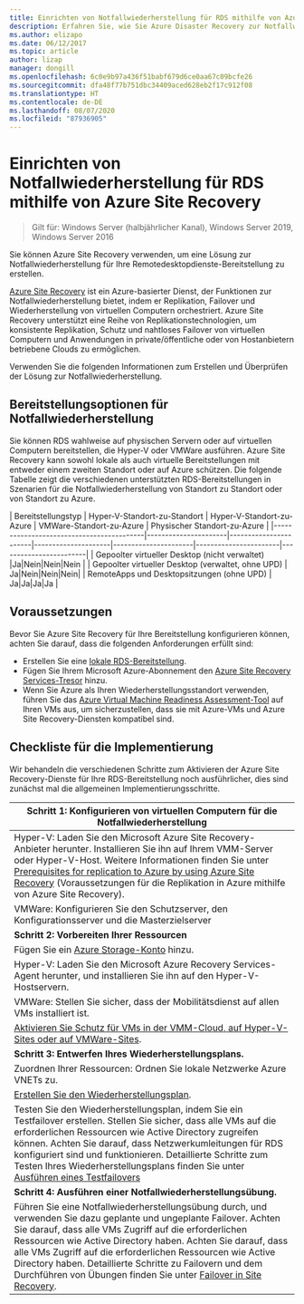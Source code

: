```yaml
---
title: Einrichten von Notfallwiederherstellung für RDS mithilfe von Azure Disaster Recovery
description: Erfahren Sie, wie Sie Azure Disaster Recovery zur Notfallwiederherstellung für eine RDS-Bereitstellung verwenden
ms.author: elizapo
ms.date: 06/12/2017
ms.topic: article
author: lizap
manager: dongill
ms.openlocfilehash: 6c0e9b97a436f51babf679d6ce0aa67c09bcfe26
ms.sourcegitcommit: dfa48f77b751dbc34409aced628eb2f17c912f08
ms.translationtype: HT
ms.contentlocale: de-DE
ms.lasthandoff: 08/07/2020
ms.locfileid: "87936905"
---
```

# <a name="set-up-disaster-recovery-for-rds-using-azure-site-recovery"></a>Einrichten von Notfallwiederherstellung für RDS mithilfe von Azure Site Recovery

>Gilt für: Windows Server (halbjährlicher Kanal), Windows Server 2019, Windows Server 2016

Sie können Azure Site Recovery verwenden, um eine Lösung zur Notfallwiederherstellung für Ihre Remotedesktopdienste-Bereitstellung zu erstellen.

[Azure Site Recovery](/azure/site-recovery/site-recovery-overview) ist ein Azure-basierter Dienst, der Funktionen zur Notfallwiederherstellung bietet, indem er Replikation, Failover und Wiederherstellung von virtuellen Computern orchestriert. Azure Site Recovery unterstützt eine Reihe von Replikationstechnologien, um konsistente Replikation, Schutz und nahtloses Failover von virtuellen Computern und Anwendungen in private/öffentliche oder von Hostanbietern betriebene Clouds zu ermöglichen.

Verwenden Sie die folgenden Informationen zum Erstellen und Überprüfen der Lösung zur Notfallwiederherstellung.

## <a name="disaster-recovery-deployment-options"></a>Bereitstellungsoptionen für Notfallwiederherstellung

Sie können RDS wahlweise auf physischen Servern oder auf virtuellen Computern bereitstellen, die Hyper-V oder VMWare ausführen. Azure Site Recovery kann sowohl lokale als auch virtuelle Bereitstellungen mit entweder einem zweiten Standort oder auf Azure schützen. Die folgende Tabelle zeigt die verschiedenen unterstützten RDS-Bereitstellungen in Szenarien für die Notfallwiederherstellung von Standort zu Standort oder von Standort zu Azure.

| Bereitstellungstyp                          | Hyper-V-Standort-zu-Standort | Hyper-V-Standort-zu-Azure | VMWare-Standort-zu-Azure | Physischer Standort-zu-Azure |
|------------------------------------------|----------------------|-----------------------|---------------------|----------------------|-----------------------|------------------------|
| Gepoolter virtueller Desktop (nicht verwaltet)       |Ja|Nein|Nein|Nein |
| Gepoolter virtueller Desktop (verwaltet, ohne UPD) | Ja|Nein|Nein|Nein|
| RemoteApps und Desktopsitzungen (ohne UPD) | Ja|Ja|Ja|Ja  |

## <a name="prerequisites"></a>Voraussetzungen

Bevor Sie Azure Site Recovery für Ihre Bereitstellung konfigurieren können, achten Sie darauf, dass die folgenden Anforderungen erfüllt sind:

- Erstellen Sie eine [lokale RDS-Bereitstellung](rds-deploy-infrastructure.md).
- Fügen Sie Ihrem Microsoft Azure-Abonnement den [Azure Site Recovery Services-Tresor](/azure/site-recovery/site-recovery-vmm-to-azure#create-a-recovery-services-vault) hinzu.
- Wenn Sie Azure als Ihren Wiederherstellungsstandort verwenden, führen Sie das [Azure Virtual Machine Readiness Assessment-Tool](https://azure.microsoft.com/downloads/vm-readiness-assessment/) auf Ihren VMs aus, um sicherzustellen, dass sie mit Azure-VMs und Azure Site Recovery-Diensten kompatibel sind.

## <a name="implementation-checklist"></a>Checkliste für die Implementierung

Wir behandeln die verschiedenen Schritte zum Aktivieren der Azure Site Recovery-Dienste für Ihre RDS-Bereitstellung noch ausführlicher, dies sind zunächst mal die allgemeinen Implementierungsschritte.

| **Schritt 1: Konfigurieren von virtuellen Computern für die Notfallwiederherstellung**                                                                                                                                                                                               |
|--------------------------------------------------------------------------------------------------------------------------------------------------------------------------------------------------------------------------------------------|
| Hyper-V: Laden Sie den Microsoft Azure Site Recovery-Anbieter herunter. Installieren Sie ihn auf Ihrem VMM-Server oder Hyper-V-Host. Weitere Informationen finden Sie unter [Prerequisites for replication to Azure by using Azure Site Recovery](/azure/site-recovery/site-recovery-prereq) (Voraussetzungen für die Replikation in Azure mithilfe von Azure Site Recovery).                                                                                                                             |
| VMWare: Konfigurieren Sie den Schutzserver, den Konfigurationsserver und die Masterzielserver                                                                                                                                                      |
| **Schritt 2: Vorbereiten Ihrer Ressourcen**                                                                                                                                                                                                           |
| Fügen Sie ein [Azure Storage-Konto](/azure/storage/storage-create-storage-account) hinzu.                                                                                                                                                                                                              |
| Hyper-V: Laden Sie den Microsoft Azure Recovery Services-Agent herunter, und installieren Sie ihn auf den Hyper-V-Hostservern.                                                                                                                                     |
| VMWare: Stellen Sie sicher, dass der Mobilitätsdienst auf allen VMs installiert ist.                                                                                                                                                                           |
| [Aktivieren Sie Schutz für VMs in der VMM-Cloud, auf Hyper-V-Sites oder auf VMWare-Sites](rds-enable-dr-with-asr.md).                                                                                                                                                                    |
| **Schritt 3: Entwerfen Ihres Wiederherstellungsplans.**                                                                                                                                                                                                        |
| Zuordnen Ihrer Ressourcen: Ordnen Sie lokale Netzwerke Azure VNETs zu.                                                                                                                                                                              |
| [Erstellen Sie den Wiederherstellungsplan](rds-disaster-recovery-plan.md). |
| Testen Sie den Wiederherstellungsplan, indem Sie ein Testfailover erstellen. Stellen Sie sicher, dass alle VMs auf die erforderlichen Ressourcen wie Active Directory zugreifen können. Achten Sie darauf, dass Netzwerkumleitungen für RDS konfiguriert sind und funktionieren. Detaillierte Schritte zum Testen Ihres Wiederherstellungsplans finden Sie unter [Ausführen eines Testfailovers](/azure/site-recovery/site-recovery-test-failover-to-azure)|
| **Schritt 4: Ausführen einer Notfallwiederherstellungsübung.**                                                                                                                                                                                                     |
| Führen Sie eine Notfallwiederherstellungsübung durch, und verwenden Sie dazu geplante und ungeplante Failover. Achten Sie darauf, dass alle VMs Zugriff auf die erforderlichen Ressourcen wie Active Directory haben. Achten Sie darauf, dass alle VMs Zugriff auf die erforderlichen Ressourcen wie Active Directory haben. Detaillierte Schritte zu Failovern und dem Durchführen von Übungen finden Sie unter [Failover in Site Recovery](/azure/site-recovery/site-recovery-failover).|


